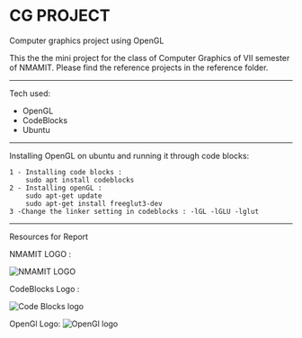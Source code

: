 # CG PROJECT
 Computer graphics project using OpenGL

This the the mini project for the class of Computer Graphics of VII semester of NMAMIT.
Please find the reference projects in the reference folder.
<hr>
Tech used:
 
 - OpenGL
 - CodeBlocks
 - Ubuntu
<hr>
Installing OpenGL on ubuntu and running it through code blocks:

    1 - Installing code blocks : 
	    sudo apt install codeblocks
    2 - Installing openGL : 
	    sudo apt-get update
	    sudo apt-get install freeglut3-dev 
    3 -Change the linker setting in codeblocks : -lGL -lGLU -lglut
<hr>
Resources for Report

NMAMIT LOGO :

![NMAMIT LOGO](https://www.nmamit.nitte.edu.in/img/nitte-mobile-logo.png)



CodeBlocks Logo :

![Code Blocks logo](https://lh3.googleusercontent.com/proxy/Cn-DtYCqy1LSgU-4-EjedxWrPUEI9WCPpMJ0wphe3WOGpB9-qkjvdD8qysApqhhi_JPN2Ji9DwIBr2At7oTK4EmeXtY)

OpenGl Logo:
![OpenGl logo](https://upload.wikimedia.org/wikipedia/en/thumb/f/fb/OpenGL_logo_%28Nov14%29.svg/1280px-OpenGL_logo_%28Nov14%29.svg.png)
